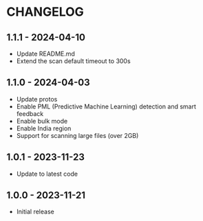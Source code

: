 # CHANGELOG

## 1.1.1 - 2024-04-10
* Update README.md
* Extend the scan default timeout to 300s

## 1.1.0 - 2024-04-03
* Update protos
* Enable PML (Predictive Machine Learning) detection and smart feedback
* Enable bulk mode
* Enable India region
* Support for scanning large files (over 2GB)

## 1.0.1 - 2023-11-23
* Update to latest code

## 1.0.0 - 2023-11-21
* Initial release
